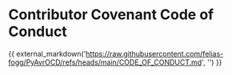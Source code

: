 # Contributor Covenant Code of Conduct
{{ external_markdown('https://raw.githubusercontent.com/felias-fogg/PyAvrOCD/refs/heads/main/CODE_OF_CONDUCT.md', '') }}
